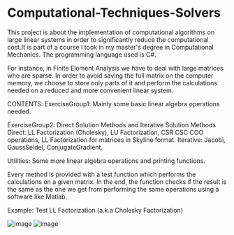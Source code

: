 # Computational-Techniques-Solvers
This project is about the implementation of computational algorithms on large linear systems in order to significantly reduce the computational cost.It is part of a course I took in my master's degree in Computational Mechanics. The programming language used is C#.

For instance, in Finite Element Analysis we have to deal with large matrices who are sparse. In order to avoid saving the full matrix on the computer memory, we choose to store only parts of it and perform the calculations needed on a reduced and more convenient linear system.

CONTENTS:
ExerciseGroup1: Mainly some basic linear algebra operations needed.

ExerciseGroup2: Direct Solution Methods and Iterative Solution Methods
  Direct: LL Factorization (Cholesky), LU Factorization, CSR CSC COO operations, LL Factorization for matrices in Skyline format.
  Iterative: Jacobi, GaussSeidel, ConjugateGradient. 

Utilities: Some more linear algebra operations and printing functions.

Every method is provided with a test function which performs the calculations on a given matrix. In the end, the function checks if the result is the same as the one we get from performing the same operations using a software like Matlab.

Example: Test LL Factorization (a.k.a Cholesky Factorization)

![image](https://user-images.githubusercontent.com/90531367/170649727-f7fe0ceb-aa35-4e7b-934a-299d998115ee.png) ![image](https://user-images.githubusercontent.com/90531367/170649989-7b5757f3-4d8b-4c0b-b9a0-24a7a366a6e7.png)


